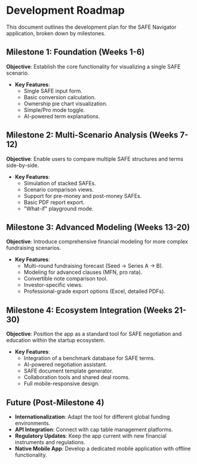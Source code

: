 # Development Roadmap

This document outlines the development plan for the SAFE Navigator application, broken down by milestones.

## Milestone 1: Foundation (Weeks 1-6)

**Objective**: Establish the core functionality for visualizing a single SAFE scenario.

- **Key Features**:
  - Single SAFE input form.
  - Basic conversion calculation.
  - Ownership pie chart visualization.
  - Simple/Pro mode toggle.
  - AI-powered term explanations.

## Milestone 2: Multi-Scenario Analysis (Weeks 7-12)

**Objective**: Enable users to compare multiple SAFE structures and terms side-by-side.

- **Key Features**:
  - Simulation of stacked SAFEs.
  - Scenario comparison views.
  - Support for pre-money and post-money SAFEs.
  - Basic PDF report export.
  - "What-if" playground mode.

## Milestone 3: Advanced Modeling (Weeks 13-20)

**Objective**: Introduce comprehensive financial modeling for more complex fundraising scenarios.

- **Key Features**:
  - Multi-round fundraising forecast (Seed → Series A → B).
  - Modeling for advanced clauses (MFN, pro rata).
  - Convertible note comparison tool.
  - Investor-specific views.
  - Professional-grade export options (Excel, detailed PDFs).

## Milestone 4: Ecosystem Integration (Weeks 21-30)

**Objective**: Position the app as a standard tool for SAFE negotiation and education within the startup ecosystem.

- **Key Features**:
  - Integration of a benchmark database for SAFE terms.
  - AI-powered negotiation assistant.
  - SAFE document template generator.
  - Collaboration tools and shared deal rooms.
  - Full mobile-responsive design.

## Future (Post-Milestone 4)

- **Internationalization**: Adapt the tool for different global funding environments.
- **API Integration**: Connect with cap table management platforms.
- **Regulatory Updates**: Keep the app current with new financial instruments and regulations.
- **Native Mobile App**: Develop a dedicated mobile application with offline functionality.
